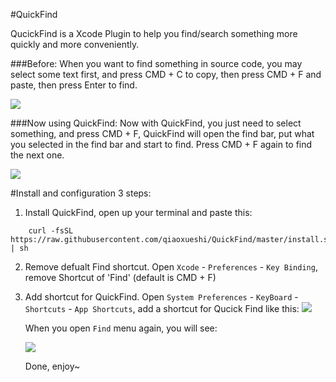 #QuickFind

QucickFind is a Xcode Plugin to help you find/search something more quickly and more conveniently.

###Before:
When you want to find something in source code, you may select some text first, and press CMD + C to copy, then press CMD + F and paste, then press Enter to find.

![](https://raw.githubusercontent.com/qiaoxueshi/QuickFind/master/images/WithoutQuickFind.gif)

###Now using QuickFind:
Now with QuickFind, you just need to select something, and press CMD + F, QuickFind will open the find bar, put what you selected in the find bar and start to find. Press CMD + F again to find the next one.

![](https://raw.githubusercontent.com/qiaoxueshi/QuickFind/master/images/QuickFind.gif)

#Install and configuration
3 steps:

1. Install QuickFind, open up your terminal and paste this:
```
    curl -fsSL https://raw.githubusercontent.com/qiaoxueshi/QuickFind/master/install.sh | sh
```
2. Remove defualt Find shortcut. Open `Xcode` - `Preferences` - `Key Binding`, remove Shortcut of 'Find' (default is CMD + F)  

3. Add shortcut for QuickFind. Open `System Preferences` - `KeyBoard` - `Shortcuts` - `App Shortcuts`, add a shortcut for Qucick Find like this:
    ![](https://raw.githubusercontent.com/qiaoxueshi/QuickFind/master/images/add_shortcut.png)
    
    When you open `Find` menu again, you will see:

    ![](https://raw.githubusercontent.com/qiaoxueshi/QuickFind/master/images/shortcut.png)
    
    Done, enjoy~ 
